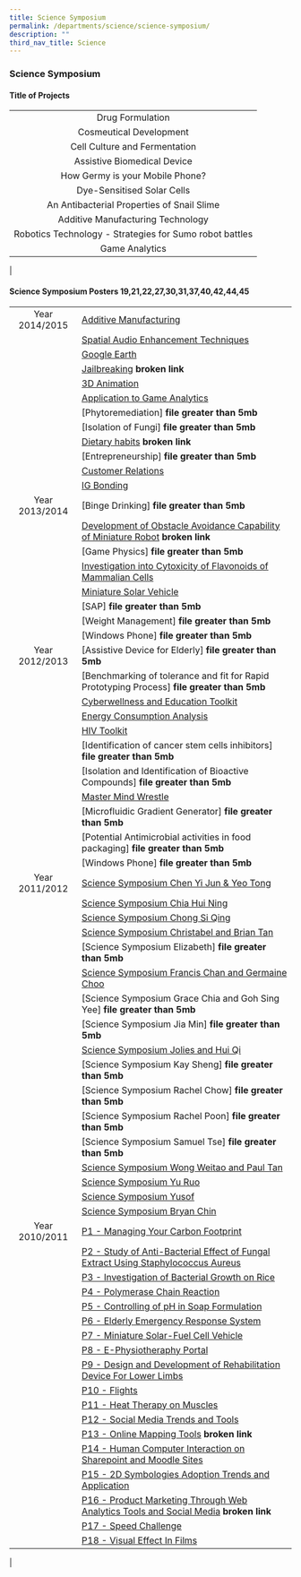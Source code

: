```yaml
---
title: Science Symposium
permalink: /departments/science/science-symposium/
description: ""
third_nav_title: Science
---
```

### **Science Symposium**
#### **Title of Projects**

|  |
|:---:|
| Drug Formulation |
| Cosmeutical Development |
| Cell Culture and Fermentation |
| Assistive Biomedical Device |
| How Germy is your Mobile Phone? |
| Dye-Sensitised Solar Cells |
| An Antibacterial Properties of Snail Slime |
| Additive Manufacturing Technology |
| Robotics Technology - Strategies for Sumo robot battles |
| Game Analytics |
|

#### **Science Symposium Posters** 19,21,22,27,30,31,37,40,42,44,45

|  |  |
|:---:|---|
| Year 2014/2015 | [Additive Manufacturing](/files/Symposium1.pdf) |
|  | [Spatial Audio Enhancement Techniques](/files/Symposium2.pdf) |
|  | [Google Earth](/files/Symposium3.pdf) |
|  | [Jailbreaking](https://qql/slot/u706/Departments/Science/Science%20Symposium%20Posters/2015%20Poster/4.%20Jailbreaking1.pdf) **broken link** |
|  | [3D Animation](/files/Symposium5.pdf) |
|  | [Application to Game Analytics](/files/Symposium6.pdf) |
|  | [Phytoremediation] **file greater than 5mb**|
|  | [Isolation of Fungi] **file greater than 5mb**|
|  | [Dietary habits](https://www-z/qql/slot/u706/Departments/Science/Science%20Symposium%20Posters/2015%20Poster/9.%20Dietary%20habits1.pdf) **broken link** |
|  | [Entrepreneurship] **file greater than 5mb**|
|  | [Customer Relations](/files/Symposium11.pdf) |
|  | [IG Bonding](/files/Symposium12.pdf) |
| Year 2013/2014 | [Binge Drinking] **file greater than 5mb** |
|  | [Development of Obstacle Avoidance Capability of Miniature Robot](http://https/qql/slot/u706/Departments/Science/Science%20Symposium%20Posters/2014%20Science%20Symposium/Development%20of%20obstacle%20avoidance%20capability%20of%20miniature%20robot.pdf) **broken link** |
|  | [Game Physics] **file greater than 5mb** |
|  | [Investigation into Cytoxicity of Flavonoids of Mammalian Cells](/files/Symposium16.pdf) |
|  | [Miniature Solar Vehicle](/files/Symposium17.pdf) |
|  | [SAP] **file greater than 5mb** |
|  | [Weight Management] **file greater than 5mb** |
|  | [Windows Phone] **file greater than 5mb**|
| Year 2012/2013 | [Assistive Device for Elderly] **file greater than 5mb**|
|  | [Benchmarking of tolerance and fit for Rapid Prototyping Process] **file greater than 5mb** |
|  | [Cyberwellness and Education Toolkit](/files/Symposium23.pdf) |
|  | [Energy Consumption Analysis](/files/Symposium24.pdf) |
|  | [HIV Toolkit](/files/Symposium25.pdf) |
|  | [Identification of cancer stem cells inhibitors] **file greater than 5mb**|
|  | [Isolation and Identification of Bioactive Compounds] **file greater than 5mb** |
|  | [Master Mind Wrestle](/files/Symposium28.pdf) |
|  | [Microfluidic Gradient Generator] **file greater than 5mb**|
|  | [Potential Antimicrobial activities in food packaging] **file greater than 5mb**|
|  | [Windows Phone] **file greater than 5mb**|
| Year 2011/2012 | [Science Symposium Chen Yi Jun & Yeo Tong](/files/Symposium32.pdf) |
|  | [Science Symposium Chia Hui Ning](/files/Symposium33.pdf) |
|  | [Science Symposium Chong Si Qing](/files/Symposium34.pdf) |
|  | [Science Symposium Christabel and Brian Tan](/files/Symposium35.pdf) |
|  | [Science Symposium Elizabeth] **file greater than 5mb**|
|  | [Science Symposium Francis Chan and Germaine Choo](/files/Symposium36.pdf) |
|  | [Science Symposium Grace Chia and Goh Sing Yee] **file greater than 5mb** |
|  | [Science Symposium Jia Min] **file greater than 5mb**|
|  | [Science Symposium Jolies and Hui Qi](/files/Symposium38.pdf) |
|  | [Science Symposium Kay Sheng] **file greater than 5mb**|
|  | [Science Symposium Rachel Chow] **file greater than 5mb** |
|  | [Science Symposium Rachel Poon] **file greater than 5mb**|
|  | [Science Symposium Samuel Tse] **file greater than 5mb**|
|  | [Science Symposium Wong Weitao and Paul Tan](/files/Symposium43.pdf) |
|  | [Science Symposium Yu Ruo](/files/Symposium44.pdf) |
|  | [Science Symposium Yusof](/files/Symposium45.pdf) |
|  | [Science Symposium Bryan Chin](/files/Symposium46.pdf) |
| Year 2010/2011 | [P1 - Managing Your Carbon Footprint](https://staging.d1ph2u5puaqsvh.amplifyapp.com/images/scisymposium1.jpg) |
|  | [P2 - Study of Anti-Bacterial Effect of Fungal Extract Using Staphylococcus Aureus](https://staging.d1ph2u5puaqsvh.amplifyapp.com/images/scisymposium2.jpg) |
|  | [P3 - Investigation of Bacterial Growth on Rice](https://staging.d1ph2u5puaqsvh.amplifyapp.com/images/scisymposium3.jpg) |
|  | [P4 - Polymerase Chain Reaction](https://staging.d1ph2u5puaqsvh.amplifyapp.com/images/scisymposium4.jpg) |
|  | [P5 - Controlling of pH in Soap Formulation](https://staging.d1ph2u5puaqsvh.amplifyapp.com/images/scisymposium5.jpg) |
|  | [P6 - Elderly Emergency Response System](https://staging.d1ph2u5puaqsvh.amplifyapp.com/images/scisymposium6.jpg) |
|  | [P7 - Miniature Solar-Fuel Cell Vehicle](https://staging.d1ph2u5puaqsvh.amplifyapp.com/images/scisymposium7.jpg) |
|  | [P8 - E-Physiotheraphy Portal](https://staging.d1ph2u5puaqsvh.amplifyapp.com/images/scisymposium8.jpg) |
|  | [P9 - Design and Development of Rehabilitation Device For Lower Limbs](https://staging.d1ph2u5puaqsvh.amplifyapp.com/images/scisymposium9.jpg) |
|  | [P10 - Flights](https://staging.d1ph2u5puaqsvh.amplifyapp.com/images/scisymposium10.jpg) |
|  | [P11 - Heat Therapy on Muscles](https://staging.d1ph2u5puaqsvh.amplifyapp.com/images/scisymposium11.jpg) |
|  | [P12 - Social Media Trends and Tools](https://staging.d1ph2u5puaqsvh.amplifyapp.com/images/scisymposium12.jpg) |
|  | [P13 - Online Mapping Tools](http://h/qql/slot/u706/Departments/Science/Science%20Symposium%20Posters/P13%20-%20ONLINE%20MAPPING%20PORTAL.jpg) **broken link** |
|  | [P14 - Human Computer Interaction on Sharepoint and Moodle Sites](https://staging.d1ph2u5puaqsvh.amplifyapp.com/images/scisymposium14.jpg) |
|  | [P15 - 2D Symbologies Adoption Trends and Application](https://staging.d1ph2u5puaqsvh.amplifyapp.com/images/scisymposium15.jpg) |
|  | [P16 - Product Marketing Through Web Analytics Tools and Social Media](https://www.zhonghuasec.moe.edu.sg/qql/slot/u706/Departments/Science/Science%20Symposium%20Posters/P15%20-%202D%20SYMBOLOGIES%20ADOPTION%20TRENDS%20AND%20APPLICATION.jpg) **broken link** |
|  | [P17 - Speed Challenge](https://staging.d1ph2u5puaqsvh.amplifyapp.com/images/scisymposium17.jpg) |
|  | [P18 - Visual Effect In Films](https://staging.d1ph2u5puaqsvh.amplifyapp.com/images/scisymposium18.jpg) |
|